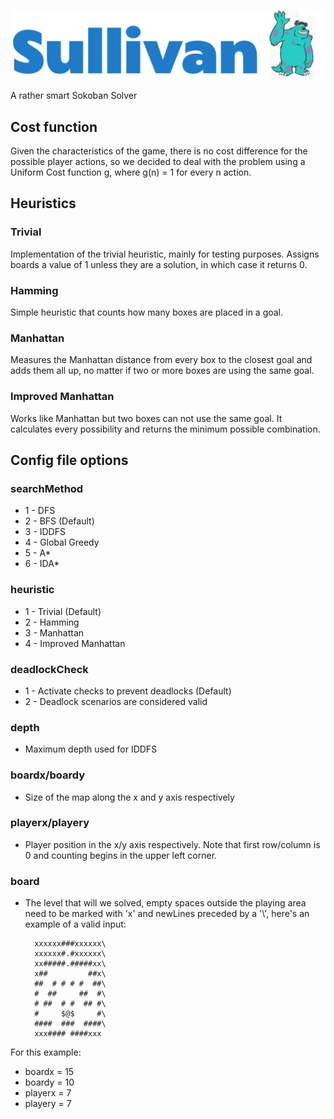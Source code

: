 ![Alt text](sulley.png?raw=true "Sullivan")

A rather smart Sokoban Solver
## Cost function
Given the characteristics of the game, there is no cost difference for the possible player actions, so we decided to deal with the problem using a Uniform Cost function g, where g(n) = 1 for every n action.
## Heuristics
### Trivial
Implementation of the trivial heuristic, mainly for testing purposes. Assigns boards a value of 1 unless they are a solution, in which case it returns 0.
### Hamming
Simple heuristic that counts how many boxes are placed in a goal.
### Manhattan 
Measures the Manhattan distance from every box to the closest goal and adds them all up, no matter if two or more boxes are using the same goal.
### Improved Manhattan
Works like Manhattan but two boxes can not use the same goal. It calculates every possibility and returns the minimum possible combination.
## Config file options
### searchMethod
- 1 - DFS
- 2 - BFS (Default)
- 3 - IDDFS
- 4 - Global Greedy
- 5 - A*
- 6 - IDA*

### heuristic
- 1 - Trivial (Default)
- 2 - Hamming
- 3 - Manhattan
- 4 - Improved Manhattan

### deadlockCheck
- 1 - Activate checks to prevent deadlocks (Default)
- 2 - Deadlock scenarios are considered valid

### depth
- Maximum depth used for IDDFS

### boardx/boardy
- Size of the map along the x and y axis respectively
### playerx/playery
- Player position in the x/y axis respectively. Note that first row/column is 0 and counting begins in the upper left corner.
### board
- The level that will we solved, empty spaces outside the playing area need to be marked with 'x' and newLines preceded by a '\\', here's an example of a valid input:<br>
        
        xxxxxx###xxxxxx\
        xxxxxx#.#xxxxxx\
        xx#####.#####xx\
        x##         ##x\
        ##  # # # #  ##\
        #  ##     ##  #\
        # ##  # #  ## #\
        #     $@$     #\
        ####  ###  ####\
        xxx#### ####xxx 
For this example:<br>
- boardx = 15
- boardy = 10
- playerx = 7
- playery = 7
